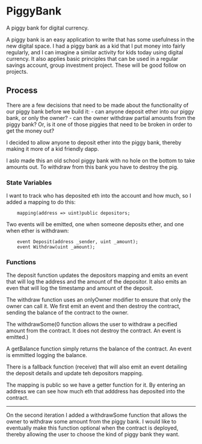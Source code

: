 # PiggyBank

A piggy bank for digital currency.

A piggy bank is an easy application to write that has some usefulness in the new digital space. I had a piggy bank as a kid that I put money into fairly regularly, and I can imagine a similar activity for kids today using digital currency. It also applies basic principles that can be used in a regular savings account, group investment project. These will be good follow on projects.

## Process

There are a few decisions that need to be made about the functionality of our piggy bank before we build it: - can anyone deposit ether into our piggy bank, or only the owner? - can the owner withdraw partial amounts from the piggy bank? Or, is it one of those piggies that need to be broken in order to get the money out?

I decided to allow anyone to deposit ether into the piggy bank, thereby making it more of a kid friendly dapp.

I aslo made this an old school piggy bank with no hole on the bottom to take amounts out. To withdraw from this bank you have to destroy the pig.

### State Variables

I want to track who has deposited eth into the account and how much, so I added a mapping to do this:

```
    mapping(address => uint)public depositors;
```

Two events will be emitted, one when someone deposits ether, and one when ether is withdrawn:

```
    event Deposit(address _sender, uint _amount);
    event Withdraw(uint _amount);
```

### Functions

The deposit function updates the depositors mapping and emits an event that will log the address and the amount of the depositor. It also emits an even that will log the timestamp and amount of the deposit.

The withdraw function uses an onlyOwner modifier to ensure that only the owner can call it. We first emit an event and then destroy the contract, sending the balance of the contract to the owner.

The withdrawSome(0 function allows the user to withdraw a pecified amount from the contract. It does not destroy the contract. An event is emitted.)

A getBalance function simply returns the balance of the contract. An event is emmitted logging the balance.

There is a fallback function (receive) that will also emit an event detailing the deposit details and update teh depositors mapping.

The mapping is public so we have a getter function for it. By entering an address we can see how much eth that adddress has deposited into the contract.

---

On the second iteration I added a withdrawSome function that allows the owner to withdraw some amount from the piggy bank. I would like to eventually make this function optional when the contract is deployed, thereby allowing the user to choose the kind of piggy bank they want.
